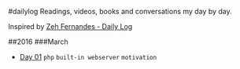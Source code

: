 #dailylog
Readings, videos, books and conversations my day by day.

Inspired by [Zeh Fernandes - Daily Log](https://github.com/zehfernandes/dailylog/)

##2016
###March
- [Day 01](https://github.com/dorianneto/dailylog/blob/master/log/2016/mar/03-01-2016.md) `php` `built-in webserver` `motivation`
